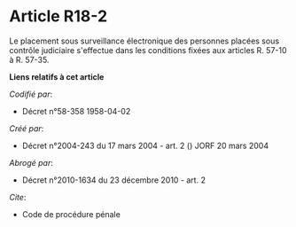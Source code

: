 # Article R18-2

Le placement sous surveillance électronique des personnes placées sous contrôle judiciaire s'effectue dans les conditions
fixées aux articles R. 57-10 à R. 57-35.

**Liens relatifs à cet article**

_Codifié par_:

  - Décret n°58-358 1958-04-02

_Créé par_:

  - Décret n°2004-243 du 17 mars 2004 - art. 2 () JORF 20 mars 2004

_Abrogé par_:

  - Décret n°2010-1634 du 23 décembre 2010 - art. 2

_Cite_:

  - Code de procédure pénale
